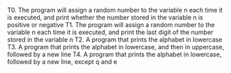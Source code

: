 T0. The program will assign a random number to the variable n each time it is executed, and print whether the number stored in the variable n is positive or negative
T1. The program will assign a random number to the variable n each time it is executed, and print the last digit of the number stored in the variable n
T2. A program that prints the alphabet in lowercase
T3. A program that prints the alphabet in lowercase, and then in uppercase, followed by a new line
T4. A program that prints the alphabet in lowercase, followed by a new line, except q and e
